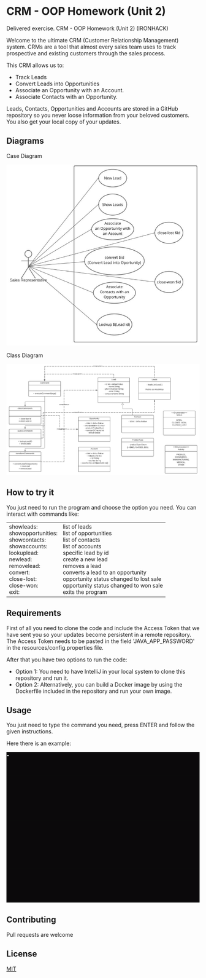 # CRM - OOP Homework (Unit 2)

Delivered exercise. CRM - OOP Homework (Unit 2) (IRONHACK)

Welcome to the ultimate CRM (Customer Relationship Management) system. CRMs are a tool that almost every sales team uses to track prospective and existing customers through the sales process.

This CRM allows us to:

- Track Leads
- Convert Leads into Opportunities
- Associate an Opportunity with an Account.
- Associate Contacts with an Opportunity.

Leads, Contacts, Opportunities and Accounts are stored in a GitHub repository so you never loose information from your beloved customers. You also get your local copy of your updates.

## Diagrams

Case Diagram

![Case Diagram](case-diagram.jpg "Case diagram")

Class Diagram

![Class Diagram](class-diagram.jpg "Class diagram")

## How to try it

You just need to run the program and choose the option you need.
You can interact with commands like:

<table border="0">
 <tr style="border: none!important;">
    <td style="border: none!important;">
showleads: <br>
showopportunities: <br>
showcontacts: <br>
showaccounts: <br>
lookuplead: <br>
newlead: <br>
removelead: <br>
convert: <br>
close-lost: <br>
close-won: <br>
exit: <br>
</td>
    <td style="border: none!important;">
list of leads<br>
list of opportunities<br>
list of contacts<br>
list of accounts<br>
specific lead by id<br>
create a new lead<br>
removes a lead<br>
converts a lead to an opportunity<br>
opportunity status changed to lost sale<br>
opportunity status changed to won sale<br>
exits the program<br>
</td>
 </tr>
</table>

## Requirements

First of all you need to clone the code and include the Access Token that we have sent you so your updates become persistent in a remote repository. The Access Token needs to be pasted in the field 'JAVA_APP_PASSWORD' in the resources/config.properties file.

After that you have two options to run the code:
- Option 1: You need to have IntelliJ in your local system to clone this repository and run it.
- Option 2: Alternatively, you can build a Docker image by using the Dockerfile included in the repository and run your own image.

## Usage

You just need to type the command you need, press ENTER and follow the given instructions.

Here there is an example:

![example](example.gif "Example CLI")

## Contributing

Pull requests are welcome

## License

[MIT](LICENSE.txt)
